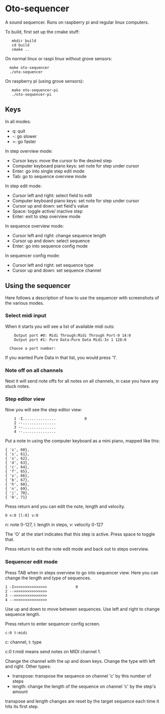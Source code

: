 # Oto-sequencer

A sound sequencer. Runs on raspberry pi and regular linux computers.  

To build, first set up the cmake stuff:
```
   mkdir build
   cd build
   cmake ..
```

On normal linux or raspi linux without grove sensors:

```
  make oto-sequencer
  ./oto-sequencer
```


On raspberry pi (using grove sensors):
```
   make oto-sequencer-pi
   ./oto-sequencer-pi
```


## Keys

In all modes:

* q: quit 
* -: go slower
* =: go faster

In step overview mode:

* Cursor keys:  move the cursor to the desired step
* Computer keyboard piano keys: set note for step under cursor 
* Enter: go into single step edit mode
* Tab: go to sequence overview mode

In step edit mode:
* Cursor left and right: select field to edit
* Computer keyboard piano keys: set note for step under cursor 
* Cursor up and down: set fieid's value
* Space: toggle active/ inactive step
* Enter: exit to step overview mode
 
In sequence overview mode:
* Cursor left and right: change sequence length
* Cursor up and down: select sequence
* Enter: go into sequence config mode

In sequencer config mode:
* Cursor left and right: set sequence type
* Cursor up and down: set sequence channel


## Using the sequencer

Here follows a description of how to use the sequencer with screenshots of the various modes.

### Select midi input

When it starts you will see a list of available midi outs:

```
    Output port #0: Midi Through:Midi Through Port-0 14:0
    Output port #1: Pure Data:Pure Data Midi-In 1 128:0

  Choose a port number: 
```
If you wanted Pure Data in that list, you would press '1'. 

### Note off on all channels

Next it will send note offs for all notes on all channels, in case you have any stuck notes. 

### Step editor view

Now you will see the step editor view:

```
    1 -I...............             0
    2 --...............             
    3 --...............             
    4 --...............  
```

Put a note in using the computer keyboard as a mini piano, mapped like this:

```
{ 'z', 60},
{ 's', 61},
{ 'x', 62},
{ 'd', 63},
{ 'c', 64},
{ 'f', 65},
{ 'v', 66},
{ 'b', 67},
{ 'h', 68},
{ 'n', 69},
{ 'j', 70},
{ 'm', 71}
```

Press return and you can edit the note, length and velocity. 

```
O n:0 [l:0] v:0 
```

n: note 0-127, l: length in steps, v: velocity 0-127

The 'O' at the start indicates that this step is active. Press space to toggle that. 

Press return to exit the note edit mode and back out to steps overview. 

### Sequencer edit mode

Press TAB when in steps overview to go into sequencer view. Here you can change the length and type of sequences. 

```
1 -I>>>>>>>>>>>>>>>             0
2 -->>>>>>>>>>>>>>>             
3 -->>>>>>>>>>>>>>>             
4 -->>>>>>>>>>>>>>>   
```
Use up and down to move between sequences. Use left and right to change sequence length. 

Press return to enter sequencer config screen. 

```
c:0 t:midi
```
c: channel, t: type

c:0 t:midi means send notes on MIDI channel 1. 

Change the channel with the up and down keys. Change the type with left and right. 
Other types:
* transpose: transpose the sequence on channel 'c' by this number of steps
* length: change the length of the sequence on channel 'c' by the step's amount

transpose and length changes are reset by the target sequence each time it hits its first step.



